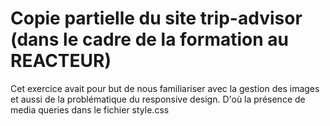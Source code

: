 # Copie partielle du site trip-advisor (dans le cadre de la formation au REACTEUR)

Cet exercice avait pour but de nous familiariser avec la gestion des images et aussi de la problématique du responsive design.
D'où la présence de media queries dans le fichier style.css
